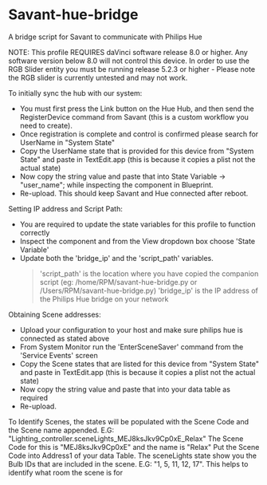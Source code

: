 # Savant-hue-bridge
A bridge script for Savant to communicate with Philips Hue


NOTE: This profile REQUIRES daVinci software release 8.0 or higher. Any software version below 8.0 will not control this device. 
In order to use the RGB Slider entity you must be running release 5.2.3 or higher - Please note the RGB slider is currently untested and may not work.

To initially sync the hub with our system:
- You must first press the Link button on the Hue Hub, and then send the RegisterDevice command from Savant (this is a custom workflow you need to create).
- Once registration is complete and control is confirmed please search for UserName in "System State"
- Copy the UserName state that is provided for this device from "System State" and paste in TextEdit.app (this is because it copies a plist not the actual state)
- Now copy the string value and paste that into State Variable -> "user_name"; while inspecting the component in Blueprint.
- Re-upload. This should keep Savant and Hue connected after reboot.

Setting IP address and Script Path:
- You are required to update the state variables for this profile to function correctly
- Inspect the component and from the View dropdown box choose 'State Variable'
- Update both the 'bridge_ip' and the 'script_path' variables.
	> 'script_path' is the location where you have copied the companion script (eg: /home/RPM/savant-hue-bridge.py or /Users/RPM/savant-hue-bridge.py)
	> 'bridge_ip' is the IP address of the Philips Hue bridge on your network

Obtaining Scene addresses:
- Upload your configuration to your host and make sure philips hue is connected as stated above
- From System Monitor run the 'EnterSceneSaver' command from the 'Service Events' screen
- Copy the Scene states that are listed for this device from "System State" and paste in TextEdit.app (this is because it copies a plist not the actual state)
- Now copy the string value and paste that into your data table as required
- Re-upload.

To Identify Scenes, the states will be populated with the Scene Code and the Scene name appended. E.G: "Lighting_controller.sceneLights_MEJ8ksJkv9Cp0xE_Relax"
The Scene Code for this is "MEJ8ksJkv9Cp0xE" and the name is "Relax" Put the Scene Code into Address1 of your data Table.
The sceneLights state show you the Bulb IDs that are included in the scene. E.G: "1, 5, 11, 12, 17". This helps to identify what room the scene is for